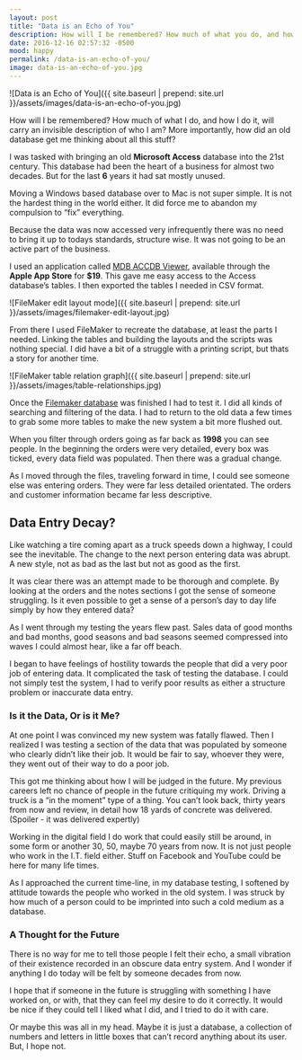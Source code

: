 ```yaml
---
layout: post
title: "Data is an Echo of You"
description: How will I be remembered? How much of what you do, and how I do it, will carry an invisible description of who you are in the data that you work with?
date: 2016-12-16 02:57:32 -0500
mood: happy
permalink: /data-is-an-echo-of-you/
image: data-is-an-echo-of-you.jpg
---
```


![Data is an Echo of You]({{  site.baseurl | prepend: site.url }}/assets/images/data-is-an-echo-of-you.jpg)

How will I be remembered? How much of what I do, and how I do it, will carry an invisible description of who I am? More importantly, how did an old database get me thinking about all this stuff?<!--more-->

I was tasked with bringing an old **Microsoft Access** database into the 21st century. This database had been the heart of a business for almost two decades. But for the last **6** years it had sat mostly unused.

Moving a Windows based database over to Mac is not super simple. It is not the hardest thing in the world either. It did force me to abandon my compulsion to “fix” everything.

Because the data was now accessed very infrequently there was no need to bring it up to todays standards, structure wise. It was not going to be an active part of the business. 

I used an application called [MDB ACCDB Viewer](https://eggerapps.at/mdbviewer/), available through the **Apple App Store** for **$19**. This gave me easy access to the Access database’s tables. I then exported the tables I needed in CSV format.

![FileMaker edit layout mode]({{  site.baseurl | prepend: site.url }}/assets/images/filemaker-edit-layout.jpg)

From there I used FileMaker to recreate the database, at least the parts I needed. Linking the tables and building the layouts and the scripts was nothing special. I did have a bit of a struggle with a printing script, but thats a story for another time.

![FileMaker table relation graph]({{ site.baseurl | prepend: site.url }}/assets/images/table-relationships.jpg)

Once the [Filemaker database](http://www.filemaker.com) was finished I had to test it. I did all kinds of searching and filtering of the data. I had to return to the old data a few times to grab some more tables to make the new system a bit more flushed out.

When you filter through orders going as far back as **1998** you can see people. In the beginning the orders were very detailed, every box was ticked, every data field was populated. Then there was a gradual change.

As I moved through the files, traveling forward in time, I could see someone else was entering orders. They were far less detailed orientated. The orders and customer information became far less descriptive.

## Data Entry Decay?

Like watching a tire coming apart as a truck speeds down a highway, I could see the inevitable. The change to the next person entering data was abrupt. A new style, not as bad as the last but not as good as the first.

It was clear there was an attempt made to be thorough and complete. By looking at the orders and the notes sections I got the sense of someone struggling. Is it even possible to get a sense of a person’s day to day life simply by how they entered data?

As I went through my testing the years flew past. Sales data of good months and bad months, good seasons and bad seasons seemed compressed into waves I could almost hear, like a far off beach.

I began to have feelings of hostility towards the people that did a very poor job of entering data. It complicated the task of testing the database. I could not simply test the system, I had to verify poor results as either a structure problem or inaccurate data entry.

### Is it the Data, Or is it Me?

At one point I was convinced my new system was fatally flawed. Then I realized I was testing a section of the data that was populated by someone who clearly didn’t like their job. It would be fair to say, whoever they were, they went out of their way to do a poor job.

This got me thinking about how I will be judged in the future. My previous careers left no chance of people in the future critiquing my work. Driving a truck is a “in the moment” type of a thing. You can’t look back, thirty years from now and review, in detail how 18 yards of concrete was delivered. (Spoiler - it was delivered expertly)

Working in the digital field I do work that could easily still be around, in some form or another 30, 50, maybe 70 years from now. It is not just people who work in the I.T. field either. Stuff on Facebook and YouTube could be here for many life times.

As I approached the current time-line, in my database testing, I softened by attitude towards the people who worked in the old system. I was struck by how much of a person could to be imprinted into such a cold medium as a database.

### A Thought for the Future

There is no way for me to tell those people I felt their echo, a small vibration of their existence recorded in an obscure data entry system. And I wonder if anything I do today will be felt by someone decades from now. 

I hope that if someone in the future is struggling with something I have worked on, or with, that they can feel my desire to do it correctly. It would be nice if they could tell I liked what I did, and I tried to do it with care.

Or maybe this was all in my head. Maybe it is just a database, a collection of numbers and letters in little boxes that can’t record anything about its user. But, I hope not. 